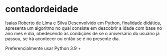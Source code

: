 # contadordeidade
Isaias Roberto de Lima e Silva
Desenvolvido em Python, finalidade didática, apresenta um algoritmo no qual consiste em descobrir a idade com base no ano mes e dia, obedecendo às condições de se o aniversário do usuário já passou, se irá acontecer ou então se é no presente dia. 

Preferencialmente usar Python 3.9 +
